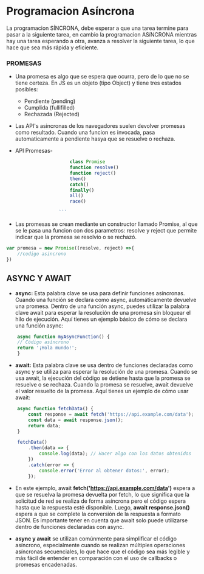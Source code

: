 # Programacion Asíncrona
La programacion SÍNCRONA, debe esperar a que una tarea termine para pasar a la siguiente tarea, en cambio la programacion ASíNCRONA mientras hay una tarea esperando a otra, avanza a resolver la siguiente tarea, lo que hace que sea más rápida y eficiente.

### PROMESAS
- Una promesa es algo que se espera que ocurra, pero de lo que no se tiene certeza. En JS es un objeto (tipo Object) y tiene tres estados posibles:
    - Pendiente (pending)
    - Cumplida (fullifilled)
    - Rechazada (Rejected)
- Las API's asincronas de los navegadores suelen devolver promesas como resultado. Cuando una funcion es invocada, pasa automaticamente a pendiente hasya que se resuelve o rechaza.

- API Promesas-     
    ```javascript
                        class Promise
                        function resolve()
                        function reject()
                        then()
                        catch()
                        finally() 
                        all()
                        race()

                    ```
- Las promesas se crean mediante un constructor llamado Promise, al que se le pasa una funcion con dos parametros: resolve y reject que permite indicar que la promesa se resolvio o se rechazó. 
```javascript
var promesa = new Promise((resolve, reject) =>{
    //codigo asincrono
})
```

## ASYNC Y AWAIT

- **async:** Esta palabra clave se usa para definir funciones asíncronas. Cuando una función se declara como async, automáticamente devuelve una promesa. Dentro de una función async, puedes utilizar la palabra clave await para esperar la resolución de una promesa sin bloquear el hilo de ejecución. Aquí tienes un ejemplo básico de cómo se declara una función async:

```javascript
    async function myAsyncFunction() {
    // Código asíncrono
    return '¡Hola mundo!';
    }
```

- **await:** Esta palabra clave se usa dentro de funciones declaradas como async y se utiliza para esperar la resolución de una promesa. Cuando se usa await, la ejecución del código se detiene hasta que la promesa se resuelve o se rechaza. Cuando la promesa se resuelve, await devuelve el valor resuelto de la promesa. Aquí tienes un ejemplo de cómo usar await:

```javascript
    async function fetchData() {
        const response = await fetch('https://api.example.com/data');
        const data = await response.json();
        return data;
    }

    fetchData()
        .then(data => {
            console.log(data); // Hacer algo con los datos obtenidos
        })
        .catch(error => {
            console.error('Error al obtener datos:', error);
        });
```
- En este ejemplo, await **fetch('https://api.example.com/data')** espera a que se resuelva la promesa devuelta por fetch, lo que significa que la solicitud de red se realiza de forma asíncrona pero el código espera hasta que la respuesta esté disponible. Luego, **await response.json()** espera a que se complete la conversión de la respuesta a formato JSON. Es importante tener en cuenta que await solo puede utilizarse dentro de funciones declaradas con async.

- **async y await** se utilizan comúnmente para simplificar el código asíncrono, especialmente cuando se realizan múltiples operaciones asíncronas secuenciales, lo que hace que el código sea más legible y más fácil de entender en comparación con el uso de callbacks o promesas encadenadas.